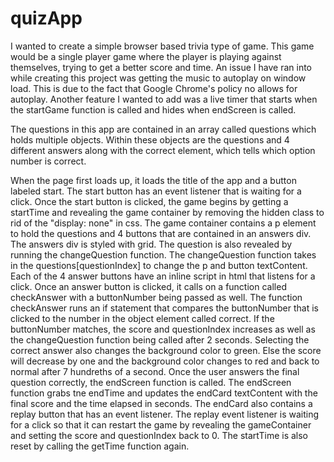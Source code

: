 # quizApp

I wanted to create a simple browser based trivia type of game. This game would be a single player game where the player is playing against themselves, trying to get a better score and time. An issue I have ran into while creating this project was getting the music to autoplay on window load. This is due to the fact that Google Chrome's policy no allows for autoplay. Another feature I wanted to add was a live timer that starts when the startGame function is called and hides when endScreen is called.

The questions in this app are contained in an array called questions which holds multiple objects. Within these objects are the questions and 4 different answers along with the correct element, which tells which option number is correct.

When the page first loads up, it loads the title of the app and a button labeled start. The start button has an event listener that is waiting for a click. Once the start button is clicked, the game begins by getting a startTime and revealing the game container by removing the hidden class to rid of the "display: none" in css. The game container contains a p element to hold the questions and 4 buttons that are contained in an answers div. The answers div is styled with grid. The question is also revealed by running the changeQuestion function. The changeQuestion function takes in the questions[questionIndex] to change the p and button textContent. Each of the 4 answer buttons have an inline script in html that listens for a click. Once an answer button is clicked, it calls on a function called checkAnswer with a buttonNumber being passed as well. The function checkAnswer runs an if statement that compares the buttonNumber that is clicked to the number in the object element called correct. If the buttonNumber matches, the score and questionIndex increases as well as the changeQuestion function being called after 2 seconds. Selecting the correct answer also changes the background color to green. Else the score will decrease by one and the background color changes to red and back to normal after 7 hundreths of a second. Once the user answers the final question correctly, the endScreen function is called. The endScreen function grabs tne endTime and updates the endCard textContent with the final score and the time elapsed in seconds. The endCard also contains a replay button that has an event listener. The replay event listener is waiting for a click so that it can restart the game by revealing the gameContainer and setting the score and questionIndex back to 0. The startTime is also reset by calling the getTime function again. 